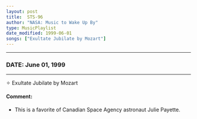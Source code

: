 ```yaml
---
layout: post
title:  STS-96
author: "NASA: Music to Wake Up By"
type: MusicPlaylist
date_modified: 1999-06-01
songs: ["Exultate Jubilate by Mozart"]
---
```


----
### DATE: June 01, 1999
----
✧ Exultate Jubilate by Mozart

#### Comment:
* This is a favorite of Canadian Space Agency astronaut Julie Payette.



<br/>
<center>
	<a target="_blank"
	   href="https://twitter.com/intent/tweet?hashtags=Space,NASA,Playlist,NASAWakeupCalls,SpaceProgram&text={{ page.author}}, '{{ page.songs.first }}' {{ page.title }}, {{ page.date | date: '%B %d, %Y' }}. {{ site.url }}{{ page.url }} @nasawakeupcalls">
	   <i class="fab fa-twitter" alt="Tweet this page" style="font-size: 1.3em;"></i>
	</a>
	&nbsp; 	<i class="fas fa-user-astronaut" style="font-size: 1.5em;"></i> &nbsp;
    <a type="amzn" search="'Exultate Jubilate by Mozart'" category="popular music">
        <i class="fab fa-amazon" style="font-size: 1.3em;"></i>
    </a>
</center>
